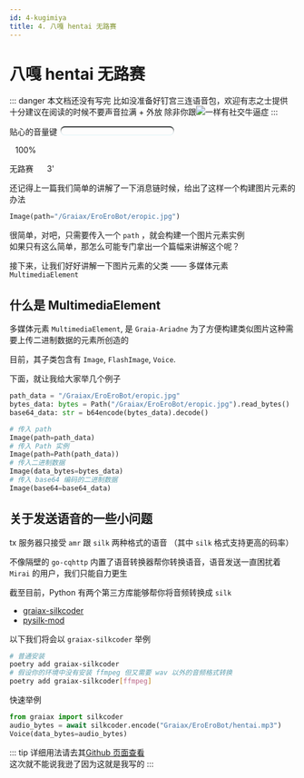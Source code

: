 ```yaml
---
id: 4-kugimiya
title: 4. 八嘎 hentai 无路赛
---
```


# 八嘎 hentai 无路赛

[>_<]: 因为不知道怎么样才能把script写在md里面，没办法只能用';'来硬生生把代码连起来了

::: danger
本文档还没有写完  <Curtain type="danger">比如没准备好钉宫三连语音包，欢迎<RubyCurtain up="hentai xiong di" type="danger">有志之士</RubyCurtain>提供</Curtain>  
十分建议在阅读的时候不要声音拉满 + 外放 <Curtain type="danger">除非你跟<MoreInfo words="唐可可"><img src="/images/4_tkk.webp" onmouseover="document.getElementById('thtlb').currentTime = 0;document.getElementById('thtlb').play()" onmouseout="document.getElementById('thtlb').pause()"></MoreInfo>一样有社交牛逼症</Curtain>
:::

贴心的音量键 <input id="range" type="range" min="0" max="100" value="100" oninput="var range = document.getElementById('range');  range.style.backgroundSize = `${range.value}%, 100%`; document.getElementById('thtlb').volume=range.value / 100; document.getElementById('myaudio').volume=range.value / 100; document.getElementById('volume').innerHTML = `${value}%`"/><p id="volume" style="display:inline;margin-left:10px">100%</p>
<audio id="thtlb" src="/voices/4_太好听了8.mp3"></audio>
<style>
  input[type=range] {
      -webkit-appearance: none;
      width: 200px;
      border-radius: 10px; /*这个属性设置使填充进度条时的图形为圆角*/
      background: linear-gradient(var(--c-text), var(--c-text)) no-repeat;
      background-size: 100% 100%
  }
  input[type=range]::-webkit-slider-thumb {
      -webkit-appearance: none;
  }
  /*轨道设计*/
  input[type=range]::-webkit-slider-runnable-track {
    height: 15px;
    border-radius: 10px; /*将轨道设为圆角的*/
    box-shadow: 0 1px 1px #def3f8, inset 0 .125em .125em #0d1112;
  }
  input[type=range]::-moz-range-track {
    height: 17px;
    border-radius: 10px; /*将轨道设为圆角的*/
    box-shadow: 0 1px 1px #def3f8, inset 0 .125em .125em #0d1112;
  }
  /*删除内框*/
  input[type=range]:focus {
      outline: none;
  }
  /*滑块*/
  input[type=range]::-webkit-slider-thumb {
      -webkit-appearance: none;
      height: 25px;
      width: 25px;
      margin-top: -5px; /*使滑块超出轨道部分的偏移量相等*/
      background: var(--c-text);
      border-radius: 50%; /*外观设置为圆形*/
  }
  input[type=range]::-moz-range-thumb {
      height: 25px;
      width: 25px;
      margin-top: -5px; /*使滑块超出轨道部分的偏移量相等*/
      background: var(--c-text);
      border-radius: 50%; /*外观设置为圆形*/
  }
  /*Firefox用*/
  input[type=range]::-moz-range-progress {
    background: linear-gradient(var(--c-text), var(--c-text)) no-repeat;
    height: 13px;
    border-radius: 10px;
  }
</style>

<ChatPanel title="GraiaX-Community">
  <ChatMessage name="GraiaX" onright>无路赛</ChatMessage>
  <ChatMessage name="EroEroBot" :avatar="$withBase('/avatar/ero.webp')">
    <SimpleAudio audio="/voices/4_夏娜_无路赛_钉宫理惠.mp3"></SimpleAudio> <span style="margin-right:20px;"></span>3'
  </ChatMessage>
</ChatPanel>

还记得上一篇我们简单的讲解了一下消息链时候，给出了这样一个构建图片元素的办法

```python
Image(path="/Graiax/EroEroBot/eropic.jpg")
```

很简单，对吧，只需要传入一个 `path` ，就会构建一个图片元素实例  
如果只有这么简单，那怎么可能专门拿出一个篇幅来讲解这个呢？

接下来，让我们好好讲解一下图片元素的父类 —— 多媒体元素 `MultimediaElement`

## 什么是 MultimediaElement

多媒体元素 `MultimediaElement`, 是 `Graia-Ariadne` 为了方便构建类似图片这种需要上传二进制数据的元素所创造的

目前，其子类包含有 `Image`, `FlashImage`, `Voice`.

下面，就让<RubyCurtain up="举例狂魔">我</RubyCurtain>给大家举几个例子

```python
path_data = "/Graiax/EroEroBot/eropic.jpg"
bytes_data: bytes = Path("/Graiax/EroEroBot/eropic.jpg").read_bytes()
base64_data: str = b64encode(bytes_data).decode()

# 传入 path
Image(path=path_data)
# 传入 Path 实例
Image(path=Path(path_data))
# 传入二进制数据
Image(data_bytes=bytes_data)
# 传入 base64 编码的二进制数据
Image(base64=base64_data)
```

## 关于发送语音的一些小问题

tx 服务器只接受 `amr` 跟 `silk` 两种格式的语音 （其中 `silk` 格式支持更高的码率）

不像隔壁的 `go-cqhttp` 内置了语音转换器帮你转换语音，语音发送一直困扰着 `Mirai` 的用户，我们只能自力更生

截至目前，Python 有两个第三方库能够帮你将音频转换成 `silk`

- [graiax-silkcoder](https://pypi.org/project/graiax-silkcoder/)
- [pysilk-mod](https://pypi.org/project/pysilk-mod/)

以下我们将会以 `graiax-silkcoder` 举例

```bash
# 普通安装
poetry add graiax-silkcoder
# 假设你的环境中没有安装 ffmpeg 但又需要 wav 以外的音频格式转换
poetry add graiax-silkcoder[ffmpeg]
```

快速举例

```python
from graiax import silkcoder
audio_bytes = await silkcoder.encode("Graiax/EroEroBot/hentai.mp3")
Voice(data_bytes=audio_bytes)
```

::: tip
详细用法请去其[Github 页面查看](https://pypi.org/project/graiax-silkcoder/)  
这次就不能说我逊了因为<RubyCurtain up="我写的 $h!t Mountain" type="tip">这就是我写的</RubyCurtain>
:::
